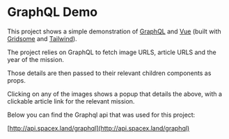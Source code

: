 # GraphQL Demo

This project shows a simple demonstration of [GraphQL](https://graphql.org/) and [Vue](https://vuejs.org/) (built with [Gridsome](https://gridsome.org/) and [Tailwind](https://tailwindcss.com/)).

The project relies on GraphQL to fetch image URLS, article URLS and the year of the mission.

Those details are then passed to their relevant children components as props.

Clicking on any of the images shows a popup that details the above, with a clickable article link for the relevant mission.

Below you can find the Graphql api that was used for this project:

[http://api.spacex.land/graphql](http://api.spacex.land/graphql)